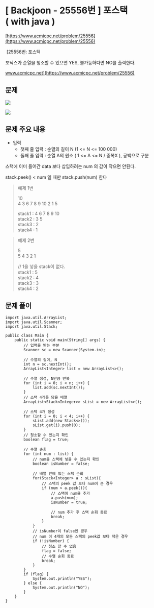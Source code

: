 # \[ Backjoon - 25556번 \] 포스택 ( with java )

[https://www.acmicpc.net/problem/25556](https://www.acmicpc.net/problem/25556)

 [25556번: 포스택

포닉스가 순열을 청소할 수 있으면 YES, 불가능하다면 NO를 출력한다.

www.acmicpc.net](https://www.acmicpc.net/problem/25556)

## 문제

![](https://i.imgur.com/6Sz70xo.png)

![](https://i.imgur.com/tsGSt9d.png)

## 문제 주요 내용
- 입력
	-  첫째 줄 입력 :  순열의 길이 N (1 <= N <= 100 000)
	-  둘째 줄 입력 : 순열 A의 원소 ( 1 <= A  <= N / 중복X ), 공백으로 구분


스택에 이미 들어간 data 보다 삽입하려는 num 의 값이 작으면 안된다.

stack.peek() < num 일 때만 stack.push(num) 한다

> 예제 1번  
>   
> 10  
> 4 3 6 7 8 9 10 2 1 5   
>   
> stack1 : 4 6 7 8 9 10  
> stack2 : 3 5  
> stack3 : 2   
> stack4 : 1

>   
> 예제 2번  
>   
> 5  
> 5 4 3 2 1   
>   
> // 1을 넣을 stack이 없다.  
> stack1 : 5   
> stack2 : 4  
> stack3 : 3  
> stack4 : 2

## 문제 풀이

```
import java.util.ArrayList;  
import java.util.Scanner;  
import java.util.Stack;  
  
public class Main {  
    public static void main(String[] args) {  
        // 입력을 받는 부분  
        Scanner sc = new Scanner(System.in);  
          
        // 수열의 길이, N  
        int n = sc.nextInt();  
        ArrayList<Integer> list = new ArrayList<>();  
          
        // 수열 생성, N만큼 반복  
        for (int i = 0; i < n; i++) {  
            list.add(sc.nextInt());  
        }  
        // 스택 4개를 담을 배열  
        ArrayList<Stack<Integer>> sList = new ArrayList<>();  
          
        // 스택 4개 생성  
        for (int i = 0; i < 4; i++) {  
            sList.add(new Stack<>());  
            sList.get(i).push(0);  
        }  
        // 청소할 수 있는지 확인  
        boolean flag = true;  
          
        // 수열 순회  
        for (int num : list) {  
            // num을 스택에 넣을 수 있는지 확인  
            boolean isNumber = false;  
              
            // 배열 안에 있는 스택 순회  
            for(Stack<Integer> a : sList){  
                // 스택의 peek 값 보다 num이 큰 경우  
                if (num > a.peek()){  
                    // 스택에 num을 추가  
                    a.push(num);  
                    isNumber = true;  
                      
                    // num 추가 후 스택 순회 종료  
                    break;  
                }  
            }  
            // isNumber이 false인 경우  
            // num 이 4개의 모든 스택의 peek값 보다 작은 경우  
            if (!isNumber) {  
                // 청소 할 수 없음  
                flag = false;  
                // 수열 순회 종료  
                break;  
            }  
        }  
        if (flag) {  
            System.out.println("YES");  
        } else {  
            System.out.println("NO");  
        }  
    }  
}
```